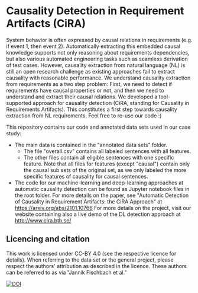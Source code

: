 # Causality Detection in Requirement Artifacts (CiRA)

System behavior is often expressed by causal relations in requirements (e.g. if event 1, then event 2). Automatically extracting this embedded causal knowledge supports not only reasoning about requirements dependencies, but also various automated engineering tasks such as seamless derivation of test cases. However, causality extraction from natural language (NL) is still an open research challenge as existing approaches fail to extract causality with reasonable performance. We understand causality extraction from requirements as a two step problem: First, we need to detect if requirements have causal properties or not, and then we need to understand and extract their causal relations. We developed a tool-supported approach for causality detection (CiRA, standing for Causality in Requirements Artifacts). This constitutes a first step towards causality extraction from NL requirements. Feel free to re-use our code :) 

This repository contains our code and annotated data sets used in our case study:
* The main data is contained in the "annotated data sets" folder.
  - The file "overall.csv" contains all labeled sentences with all features.
  - The other files contain all eligible sentences with one specific feature. Note that all files for features (except "causal") contain only the causal sub sets of the original set, as we only labeled the more specific features of causality for causal sentences.
* The code for our machine-learning and deep-learning approaches at automatic causality detection can be found as Jupyter notebook files in the root folder.
For more details on the paper, see "Automatic Detection of Causality in Requirement Artifacts: the CiRA Approach" at https://arxiv.org/abs/2101.10766
For more details on the project, visit our website containing also a live demo of the DL detection approach at http://www.cira.bth.se/

## Licencing and citation

This work is licensed under CC-BY 4.0 (see the respective licence for details). When referring to the data set or the general project, please respect the authors' attribution as described in the licence. These authors can be referred to as via "Jannik Fischbach et al."

[![DOI](https://zenodo.org/badge/DOI/10.5281/zenodo.4954090.svg)](https://doi.org/10.5281/zenodo.4954090)